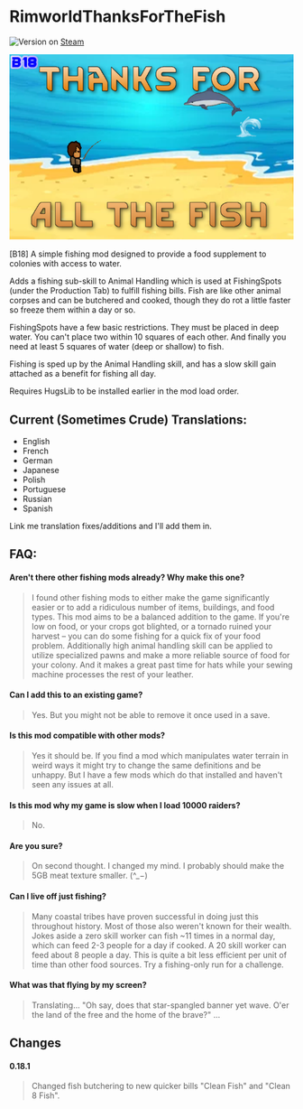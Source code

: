 ﻿# RimworldThanksForTheFish

![Version](https://img.shields.io/badge/Rimworld-B18-brightgreen.svg) on [Steam](https://steamcommunity.com/sharedfiles/filedetails/?id=1406744458)

![Alt text](About/Preview.png?raw=true "ThanksForAllTheFish")

[B18] A simple fishing mod designed to provide a food supplement to colonies with access to water.

Adds a fishing sub-skill to Animal Handling which is used at FishingSpots (under the Production Tab) to fulfill fishing bills. Fish are like other animal corpses and can be butchered and cooked, though they do rot a little faster so freeze them within a day or so.

FishingSpots have a few basic restrictions. They must be placed in deep water. You can't place two within 10 squares of each other. And finally you need at least 5 squares of water (deep or shallow) to fish.

Fishing is sped up by the Animal Handling skill, and has a slow skill gain attached as a benefit for fishing all day.

Requires HugsLib to be installed earlier in the mod load order.

## Current (Sometimes Crude) Translations:
- English
- French
- German
- Japanese
- Polish
- Portuguese
- Russian
- Spanish

Link me translation fixes/additions and I'll add them in.

## FAQ:
#### Aren't there other fishing mods already? Why make this one?

> I found other fishing mods to either make the game significantly easier or to add a ridiculous number of items, buildings, and food types. This mod aims to be a balanced addition to the game. If you're low on food, or your crops got blighted, or a tornado ruined your harvest – you can do some fishing for a quick fix of your food problem. Additionally high animal handling skill can be applied to utilize specialized pawns and make a more reliable source of food for your colony. And it makes a great past time for hats while your sewing machine processes the rest of your leather.

#### Can I add this to an existing game?

> Yes. But you might not be able to remove it once used in a save.

#### Is this mod compatible with other mods?

> Yes it should be. If you find a mod which manipulates water terrain in weird ways it might try to change the same definitions and be unhappy. But I have a few mods which do that installed and haven't seen any issues at all.

#### Is this mod why my game is slow when I load 10000 raiders?

> No.

#### Are you sure?

> On second thought. I changed my mind. I probably should make the 5GB meat texture smaller.  (^_−)

#### Can I live off just fishing?

> Many coastal tribes have proven successful in doing just this throughout history. Most of those also weren't known for their wealth. Jokes aside a zero skill worker can fish ~11 times in a normal day, which can feed 2-3 people for a day if cooked. A 20 skill worker can feed about 8 people a day. This is quite a bit less efficient per unit of time than other food sources. Try a fishing-only run for a challenge.

#### What was that flying by my screen?

> Translating... "Oh say, does that star-spangled banner yet wave. O'er the land of the free and the home of the brave?" ...

## Changes

#### 0.18.1

> Changed fish butchering to new quicker bills "Clean Fish" and "Clean 8 Fish".
